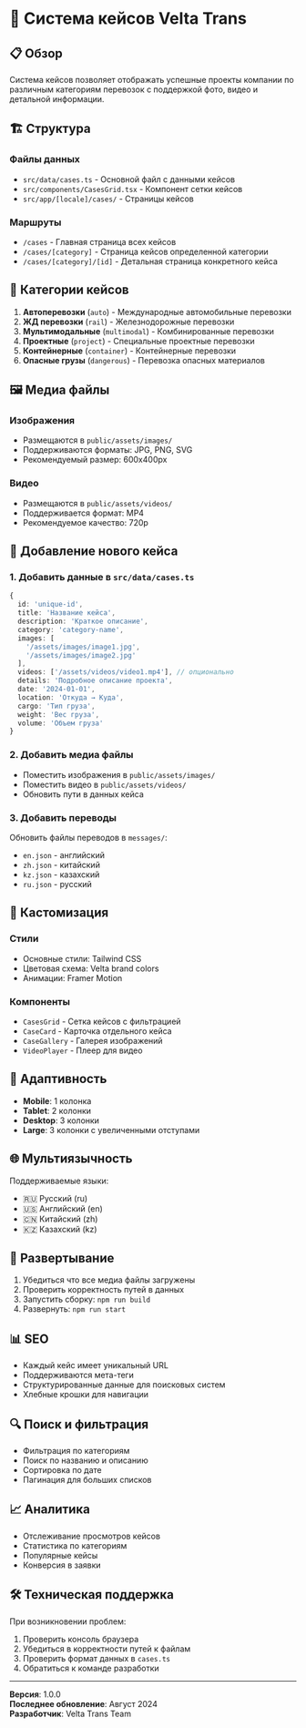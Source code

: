 # 🚛 Система кейсов Velta Trans

## 📋 Обзор

Система кейсов позволяет отображать успешные проекты компании по различным категориям перевозок с поддержкой фото, видео и детальной информации.

## 🏗️ Структура

### Файлы данных
- `src/data/cases.ts` - Основной файл с данными кейсов
- `src/components/CasesGrid.tsx` - Компонент сетки кейсов
- `src/app/[locale]/cases/` - Страницы кейсов

### Маршруты
- `/cases` - Главная страница всех кейсов
- `/cases/[category]` - Страница кейсов определенной категории
- `/cases/[category]/[id]` - Детальная страница конкретного кейса

## 📁 Категории кейсов

1. **Автоперевозки** (`auto`) - Международные автомобильные перевозки
2. **ЖД перевозки** (`rail`) - Железнодорожные перевозки
3. **Мультимодальные** (`multimodal`) - Комбинированные перевозки
4. **Проектные** (`project`) - Специальные проектные перевозки
5. **Контейнерные** (`container`) - Контейнерные перевозки
6. **Опасные грузы** (`dangerous`) - Перевозка опасных материалов

## 🖼️ Медиа файлы

### Изображения
- Размещаются в `public/assets/images/`
- Поддерживаются форматы: JPG, PNG, SVG
- Рекомендуемый размер: 600x400px

### Видео
- Размещаются в `public/assets/videos/`
- Поддерживается формат: MP4
- Рекомендуемое качество: 720p

## 🔧 Добавление нового кейса

### 1. Добавить данные в `src/data/cases.ts`

```typescript
{
  id: 'unique-id',
  title: 'Название кейса',
  description: 'Краткое описание',
  category: 'category-name',
  images: [
    '/assets/images/image1.jpg',
    '/assets/images/image2.jpg'
  ],
  videos: ['/assets/videos/video1.mp4'], // опционально
  details: 'Подробное описание проекта',
  date: '2024-01-01',
  location: 'Откуда → Куда',
  cargo: 'Тип груза',
  weight: 'Вес груза',
  volume: 'Объем груза'
}
```

### 2. Добавить медиа файлы
- Поместить изображения в `public/assets/images/`
- Поместить видео в `public/assets/videos/`
- Обновить пути в данных кейса

### 3. Добавить переводы
Обновить файлы переводов в `messages/`:
- `en.json` - английский
- `zh.json` - китайский  
- `kz.json` - казахский
- `ru.json` - русский

## 🎨 Кастомизация

### Стили
- Основные стили: Tailwind CSS
- Цветовая схема: Velta brand colors
- Анимации: Framer Motion

### Компоненты
- `CasesGrid` - Сетка кейсов с фильтрацией
- `CaseCard` - Карточка отдельного кейса
- `CaseGallery` - Галерея изображений
- `VideoPlayer` - Плеер для видео

## 📱 Адаптивность

- **Mobile**: 1 колонка
- **Tablet**: 2 колонки  
- **Desktop**: 3 колонки
- **Large**: 3 колонки с увеличенными отступами

## 🌐 Мультиязычность

Поддерживаемые языки:
- 🇷🇺 Русский (ru)
- 🇺🇸 Английский (en)
- 🇨🇳 Китайский (zh)
- 🇰🇿 Казахский (kz)

## 🚀 Развертывание

1. Убедиться что все медиа файлы загружены
2. Проверить корректность путей в данных
3. Запустить сборку: `npm run build`
4. Развернуть: `npm run start`

## 📊 SEO

- Каждый кейс имеет уникальный URL
- Поддерживаются мета-теги
- Структурированные данные для поисковых систем
- Хлебные крошки для навигации

## 🔍 Поиск и фильтрация

- Фильтрация по категориям
- Поиск по названию и описанию
- Сортировка по дате
- Пагинация для больших списков

## 📈 Аналитика

- Отслеживание просмотров кейсов
- Статистика по категориям
- Популярные кейсы
- Конверсия в заявки

## 🛠️ Техническая поддержка

При возникновении проблем:
1. Проверить консоль браузера
2. Убедиться в корректности путей к файлам
3. Проверить формат данных в `cases.ts`
4. Обратиться к команде разработки

---

**Версия**: 1.0.0  
**Последнее обновление**: Август 2024  
**Разработчик**: Velta Trans Team
